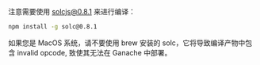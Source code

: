 注意需要使用 solcjs@0.8.1 来进行编译：

```bash
npm install -g solc@0.8.1
```

如果您是 MacOS 系统，请不要使用 brew 安装的 solc，它将导致编译产物中包含 invalid opcode, 致使其无法在 Ganache 中部署。
